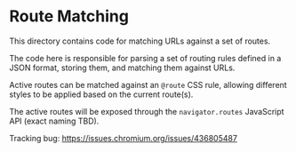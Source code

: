 # Route Matching

This directory contains code for matching URLs against a set of routes.

The code here is responsible for parsing a set of routing rules defined in a
JSON format, storing them, and matching them against URLs.

Active routes can be matched against an `@route` CSS rule, allowing different
styles to be applied based on the current route(s).

The active routes will be exposed through the `navigator.routes` JavaScript API
(exact naming TBD).

Tracking bug: https://issues.chromium.org/issues/436805487
